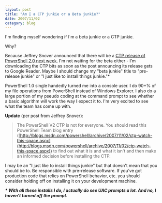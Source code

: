 ```yaml
---
layout: post
title: "Am I a CTP junkie or a Beta junkie?"
date: 2007/11/02
category: blog
---
```


I'm finding myself wondering if I'm a beta junkie or a CTP junkie. 

Why? 

Because Jeffrey Snover announced that there will be a [CTP release of PowerShell 2.0 next week](http://blogs.msdn.com/powershell/archive/2007/11/02/ctp-ctp-beta.aspx). I'm not waiting for the beta either - I'm downloading the CTP bits as soon as the post announcing its release gets to Google Reader. Maybe I should change my "beta junkie" title to "pre-release junkie" or "I just like to install things junkie."\*

PowerShell 1.0 single handedly turned me into a console user. I do 90+% of my file operations from PowerShell instead of Windows Explorer. I also do a large portion of my pseudo coding at the command prompt to see whether a basic algorithm will work the way I expect it to. I'm very excited to see what the team has come up with. 

**Update** (per post from Jeffrey Snover): 

> The PowerShell V2 CTP is not for everyone. You should read this PowerShell Team blog entry ([http://blogs.msdn.com/powershell/archive/2007/11/02/ctp-watch-this-space.aspx](http://blogs.msdn.com/powershell/archive/2007/11/02/ctp-watch-this-space.aspx)) to find out what it is and what it isn't and then make an informed decision before installing the CTP.

I may be an "I just like to install things junkie" but that doesn't mean that you should be to. Be responsible with pre-release software. If you've got production code that relies on PowerShell behavior, etc. you should consider holding off on installing it on your development machine. 

___* With all these installs I do, I actually do see UAC prompts a lot. And no, I haven't turned off the prompt.___

